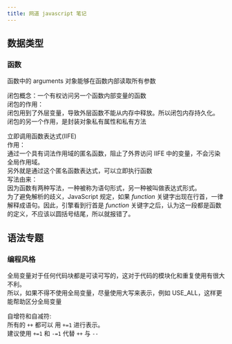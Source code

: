 ```yaml
---
title: 网道 javascript 笔记
---
```

## 数据类型
### 函数
函数中的 arguments 对象能够在函数内部读取所有参数

闭包概念：一个有权访问另一个函数内部变量的函数\
闭包的作用：\
闭包用到了外层变量，导致外层函数不能从内存中释放。所以闭包内存持久化。\
闭包的另一个作用，是封装对象私有属性和私有方法

立即调用函数表达式(IIFE)\
作用：\
通过一个具有词法作用域的匿名函数，阻止了外界访问 IIFE 中的变量，不会污染全局作用域。\
另外就是通过这个匿名函数表达式，可以立即执行函数\
写法由来：\
因为函数有两种写法，一种被称为语句形式，另一种被叫做表达式形式。\
为了避免解析的歧义，JavaScript 规定，如果 *function* 关键字出现在行首，一律解释成语句。因此，引擎看到行首是 *function* 关键字之后，认为这一段都是函数的定义，不应该以圆括号结尾，所以就报错了。
## 语法专题
### 编程风格
全局变量对于任何代码块都是可读可写的，这对于代码的模块化和重复使用有很大不利。\
所以，如果不得不使用全局变量，尽量使用大写来表示，例如 USE_ALL，这样更能帮助区分全局变量

自增符和自减符:\
所有的 `++` 都可以 用 `+=1` 进行表示。\
建议使用 `+=1` 和 `-=1` 代替 `++` 与 `--`
